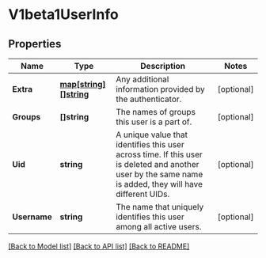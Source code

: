 # V1beta1UserInfo

## Properties
Name | Type | Description | Notes
------------ | ------------- | ------------- | -------------
**Extra** | [**map[string][]string**](array.md) | Any additional information provided by the authenticator. | [optional] 
**Groups** | **[]string** | The names of groups this user is a part of. | [optional] 
**Uid** | **string** | A unique value that identifies this user across time. If this user is deleted and another user by the same name is added, they will have different UIDs. | [optional] 
**Username** | **string** | The name that uniquely identifies this user among all active users. | [optional] 

[[Back to Model list]](../README.md#documentation-for-models) [[Back to API list]](../README.md#documentation-for-api-endpoints) [[Back to README]](../README.md)


